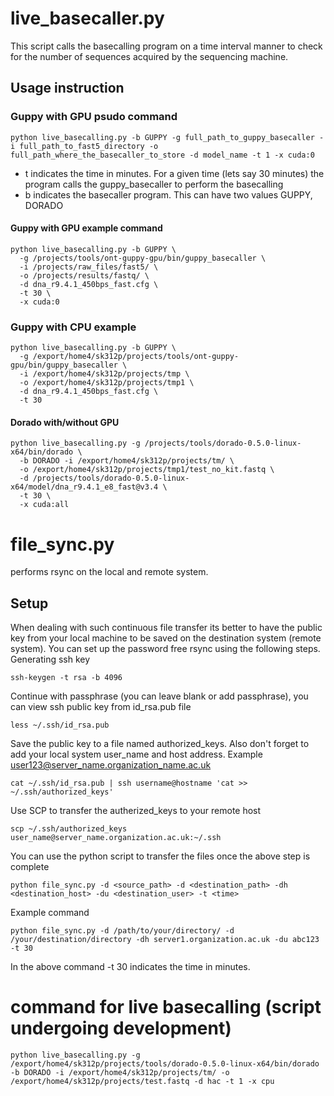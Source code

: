 # live_basecaller.py
This script calls the basecalling program on a time interval manner to check for the number of sequences acquired by the sequencing machine. 

## Usage instruction
### Guppy with GPU psudo command
```
python live_basecalling.py -b GUPPY -g full_path_to_guppy_basecaller -i full_path_to_fast5_directory -o full_path_where_the_basecaller_to_store -d model_name -t 1 -x cuda:0
```
- t indicates the time in minutes. For a given time (lets say 30 minutes) the program calls the guppy_basecaller to perform the basecalling
- b indicates the basecaller program. This can have two values GUPPY, DORADO

#### Guppy with GPU example command
```
python live_basecalling.py -b GUPPY \
  -g /projects/tools/ont-guppy-gpu/bin/guppy_basecaller \
  -i /projects/raw_files/fast5/ \
  -o /projects/results/fastq/ \
  -d dna_r9.4.1_450bps_fast.cfg \
  -t 30 \
  -x cuda:0
```
### Guppy with CPU example
```
python live_basecalling.py -b GUPPY \
  -g /export/home4/sk312p/projects/tools/ont-guppy-gpu/bin/guppy_basecaller \
  -i /export/home4/sk312p/projects/tmp \
  -o /export/home4/sk312p/projects/tmp1 \
  -d dna_r9.4.1_450bps_fast.cfg \
  -t 30 
```
#### Dorado with/without GPU
```
python live_basecalling.py -g /projects/tools/dorado-0.5.0-linux-x64/bin/dorado \
  -b DORADO -i /export/home4/sk312p/projects/tm/ \
  -o /export/home4/sk312p/projects/tmp1/test_no_kit.fastq \
  -d /projects/tools/dorado-0.5.0-linux-x64/model/dna_r9.4.1_e8_fast@v3.4 \
  -t 30 \
  -x cuda:all
```
# file_sync.py
performs rsync on the local and remote system.
## Setup 
When dealing with such continuous file transfer its better to have the public key from your local machine to be saved on the destination system (remote system). You can set up the password free rsync using the following steps.
Generating ssh key
```
ssh-keygen -t rsa -b 4096
```
Continue with passphrase (you can leave blank or add passphrase), you can view ssh public key from id_rsa.pub file
```
less ~/.ssh/id_rsa.pub
```
Save the public key to a file named authorized_keys. Also don't forget to add your local system user_name and host address. Example user123@server_name.organization_name.ac.uk
```
cat ~/.ssh/id_rsa.pub | ssh username@hostname 'cat >> ~/.ssh/authorized_keys'
```
Use SCP to transfer the autherized_keys to your remote host
```
scp ~/.ssh/authorized_keys user_name@server_name.organization.ac.uk:~/.ssh
```
You can use the python script to transfer the files once the above step is complete
```
python file_sync.py -d <source_path> -d <destination_path> -dh <destination_host> -du <destination_user> -t <time>
```
Example command
```
python file_sync.py -d /path/to/your/directory/ -d /your/destination/directory -dh server1.organization.ac.uk -du abc123 -t 30
```
In the above command -t 30 indicates the time in minutes. 

# command for live basecalling (script undergoing development)
```
python live_basecalling.py -g /export/home4/sk312p/projects/tools/dorado-0.5.0-linux-x64/bin/dorado -b DORADO -i /export/home4/sk312p/projects/tm/ -o /export/home4/sk312p/projects/test.fastq -d hac -t 1 -x cpu
```
